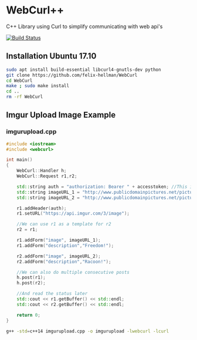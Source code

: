 # WebCurl++
C++ Library using Curl to simplify communicating with web api's 

[![Build Status](https://travis-ci.org/felix-hellman/WebCurl.svg?branch=master)](https://travis-ci.org/felix-hellman/WebCurl)

## Installation Ubuntu 17.10
```bash
sudo apt install build-essential libcurl4-gnutls-dev python
git clone https://github.com/felix-hellman/WebCurl
cd WebCurl
make ; sudo make install
cd ..
rm -rf WebCurl
```


## Imgur Upload Image Example
### imgurupload.cpp
```cpp
#include <iostream>
#include <webcurl>

int main()
{
	WebCurl::Handler h;
	WebCurl::Request r1,r2;

	std::string auth = "authorization: Bearer " + accesstoken; //This is your api accesstoken
	std::string imageURL_1 = "http://www.publicdomainpictures.net/pictures/210000/velka/statue-of-liberty-1485195728rRZ.jpg";
	std::string imageURL_2 = "http://www.publicdomainpictures.net/pictures/40000/velka/raton-laveur-4.jpg";

	r1.addHeader(auth);
	r1.setURL("https://api.imgur.com/3/image");

	//We can use r1 as a template for r2
	r2 = r1;

	r1.addForm("image", imageURL_1);
	r1.addForm("description","Freedom!");

	r2.addForm("image", imageURL_2);
	r2.addForm("description","Racoon!");

	//We can also do multiple consecutive posts
	h.post(r1);
	h.post(r2);

	//And read the status later
	std::cout << r1.getBuffer() << std::endl;
	std::cout << r2.getBuffer() << std::endl;

	return 0;
}
```
```bash
g++ -std=c++14 imgurupload.cpp -o imgurupload -lwebcurl -lcurl
```
